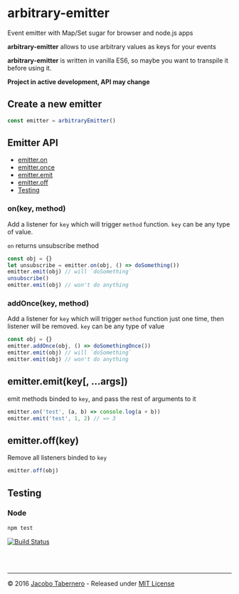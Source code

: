 arbitrary-emitter
=================

Event emitter with Map/Set sugar for browser and node.js apps

**arbitrary-emitter** allows to use arbitrary values as keys for your events

**arbitrary-emitter** is written in vanilla ES6, so maybe you want to transpile it before using it.

**Project in active development, API may change**

## Create a new emitter

```js
const emitter = arbitraryEmitter()
```

## Emitter API

- [emitter.on](#emitter-on-api)
- [emitter.once](#emitter-once-api)
- [emitter.emit](#emitter-emit-api)
- [emitter.off](#emitter-off-api)
- [Testing](#testing)



<a name="emitter-on-api"></a>
### on(key, method)

Add a listener for `key` which will trigger `method` function. 
`key` can be any type of value.

`on` returns unsubscribe  method

```js
const obj = {}
let unsubscribe = emitter.on(obj, () => doSomething())
emitter.emit(obj) // will `doSomething`
unsubscribe()
emitter.emit(obj) // won't do anything
```



<a name="emitter-addonce-api"></a>
### addOnce(key, method)

Add a listener for `key` which will trigger `method` function just one time, then listener will be removed.
`key` can be any type of value

```js
const obj = {}
emitter.addOnce(obj, () => doSomethingOnce())
emitter.emit(obj) // will `doSomething`
emitter.emit(obj) // won't do anything
```



<a name="emitter-emit-api"></a>
## emitter.emit(key[, ...args])

emit methods binded to `key`, and pass the rest of arguments to it

```js
emitter.on('test', (a, b) => console.log(a + b))
emitter.emit('test', 1, 2) // => 3
```



<a name="emitter-off-api"></a>
## emitter.off(key)

Remove all listeners binded to `key`

```js
emitter.off(obj)
```



<a name="testing"></a>
## Testing

### Node

```sh
npm test
```


[![Build Status](https://travis-ci.org/jacoborus/arbitrary-emitter.svg?branch=master)](https://travis-ci.org/jacoborus/arbitrary-emitter)

<br><br>

---

© 2016 [Jacobo Tabernero](https://github.com/jacoborus) - Released under [MIT License](https://raw.github.com/jacoborus/arbitrary-emitter/master/LICENSE)

